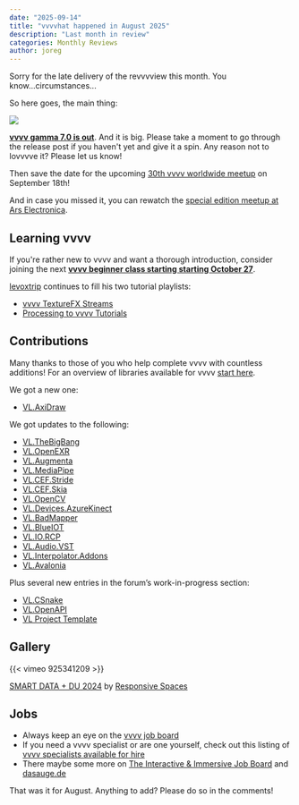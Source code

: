 ```yaml
---
date: "2025-09-14"
title: "vvvvhat happened in August 2025"
description: "Last month in review"
categories: Monthly Reviews
author: joreg 
---
```


Sorry for the late delivery of the revvvview this month. You know...circumstances...

So here goes, the main thing:

![](header-7.png)

**[vvvv gamma 7.0 is out](https://vvvv.org/blog/2025/vvvv-gamma-7.0-release/)**. And it is big. Please take a moment to go through the release post if you haven't yet and give it a spin. Any reason not to lovvvve it? Please let us know!

Then save the date for the upcoming [30th vvvv worldwide meetup](https://vvvv.org/blog/2025/30.-vvvv-worldwide-meetup/) on September 18th!

And in case you missed it, you can rewatch the [special edition meetup at Ars Electronica](https://www.youtube.com/live/gTfWE8Jsh9Q?si=rW6TDZNaVrzgVJSA). 

## Learning vvvv

If you're rather new to vvvv and want a thorough introduction, consider joining the next **[vvvv beginner class starting starting October 27](https://thenodeinstitute.org/courses/vvvv-beginner-class-winter-2025/)**. 

[levoxtrip](https://vvvv.org/people/levoxtrip) continues to fill his two tutorial playlists:
- [vvvv TextureFX Streams](https://www.youtube.com/playlist?list=PLRXS5GZAC6Y9-Wr0urNzpBW_I1_bDoNoA)
- [Processing to vvvv Tutorials](https://www.youtube.com/playlist?list=PLRXS5GZAC6Y-Ww1bX_ApYRdSw8NGOxNZn)

## Contributions

Many thanks to those of you who help complete vvvv with countless additions! For an overview of libraries available for vvvv [start here](https://thegraybook.vvvv.org/reference/libraries/overview.html).

We got a new one:

- [VL.AxiDraw](https://www.nuget.org/packages/VL.AxiDraw)

We got updates to the following:

- [VL.TheBigBang](https://www.nuget.org/packages/VL.TheBigBang)
- [VL.OpenEXR](https://www.nuget.org/packages/VL.OpenEXR)
- [VL.Augmenta](https://www.nuget.org/packages/VL.Augmenta)
- [VL.MediaPipe](https://www.nuget.org/packages/VL.MediaPipe)
- [VL.CEF.Stride](https://www.nuget.org/packages/VL.CEF.Stride)
- [VL.CEF.Skia](https://www.nuget.org/packages/VL.CEF.Skia)
- [VL.OpenCV](https://www.nuget.org/packages/VL.OpenCV)
- [VL.Devices.AzureKinect](https://www.nuget.org/packages/VL.Devices.AzureKinect)
- [VL.BadMapper](https://www.nuget.org/packages/VL.BadMapper)
- [VL.BlueIOT](https://www.nuget.org/packages/VL.BlueIOT)
- [VL.IO.RCP](https://www.nuget.org/packages/VL.IO.RCP)
- [VL.Audio.VST](https://www.nuget.org/packages/VL.Audio.VST)
- [VL.Interpolator.Addons](https://www.nuget.org/packages/VL.Interpolator.Addons)
- [VL.Avalonia](https://www.nuget.org/packages/VL.Avalonia)

Plus several new entries in the forum’s work-in-progress section:

- [VL.CSnake](https://forum.vvvv.org/t/vl-csnakes-import-a-python-script-to-vvvv/24519/6)
- [VL.OpenAPI](https://forum.vvvv.org/t/vl-openapi/20659)
- [VL Project Template](https://forum.vvvv.org/t/vl-project-template/24613)

## Gallery

{{< vimeo 925341209 >}}

[SMART DATA + DU 2024](https://www.re-spaces.com/en/project/smart-data-du) by [Responsive Spaces](https://www.re-spaces.com/en)

## Jobs
- Always keep an eye on the [vvvv job board](https://forum.vvvv.org/c/jobs)
- If you need a vvvv specialist or are one yourself, check out this listing of [vvvv specialists available for hire](https://vvvv.org/forhire)
- There maybe some more on [The Interactive & Immersive Job Board](https://jobs.interactiveimmersive.io/jobs/) and [dasauge.de](https://dasauge.de/sta/Vvvv/)

That was it for August. Anything to add? Please do so in the comments!